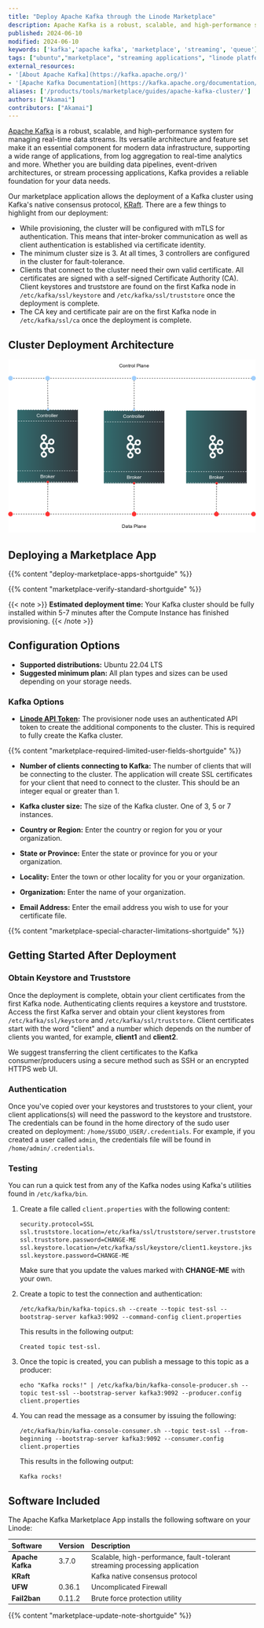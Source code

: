 ```yaml
---
title: "Deploy Apache Kafka through the Linode Marketplace"
description: Apache Kafka is a robust, scalable, and high-performance system for managing real-time data streams. Its versatile architecture and feature set make it an essential component for modern data infrastructure, supporting a wide range of applications from log aggregation to real-time analytics and more. Whether you are building data pipelines, event-driven architectures, or stream processing applications, Kafka provides a reliable foundation for your data needs."
published: 2024-06-10
modified: 2024-06-10
keywords: ['kafka','apache kafka', 'marketplace', 'streaming', 'queue']
tags: ["ubuntu","marketplace", "streaming applications", "linode platform", "cloud manager", "ssl", "cloud storage", "high availability", "compute storage"]
external_resources:
- '[About Apache Kafka](https://kafka.apache.org/)'
- '[Apache Kafka Documentation](https://kafka.apache.org/documentation/)'
aliases: ['/products/tools/marketplace/guides/apache-kafka-cluster/']
authors: ["Akamai"]
contributors: ["Akamai"]
---
```


[Apache Kafka](https://kafka.apache.org/) is a robust, scalable, and high-performance system for managing real-time data streams. Its versatile architecture and feature set make it an essential component for modern data infrastructure, supporting a wide range of applications, from log aggregation to real-time analytics and more. Whether you are building data pipelines, event-driven architectures, or stream processing applications, Kafka provides a reliable foundation for your data needs.

Our marketplace application allows the deployment of a Kafka cluster using Kafka's native consensus protocol, [KRaft](https://kafka.apache.org/documentation/#kraft). There are a few things to highlight from our deployment:

- While provisioning, the cluster will be configured with mTLS for authentication. This means that inter-broker communication as well as client authentication is established via certificate identity.
- The minimum cluster size is 3. At all times, 3 controllers are configured in the cluster for fault-tolerance.
- Clients that connect to the cluster need their own valid certificate. All certificates are signed with a self-signed Certificate Authority (CA). Client keystores and truststore are found on the first Kafka node in `/etc/kafka/ssl/keystore` and `/etc/kafka/ssl/truststore` once the deployment is complete.
- The CA key and certificate pair are on the first Kafka node in `/etc/kafka/ssl/ca` once the deployment is complete.


## Cluster Deployment Architecture

![Kafka Architecture](kafka-cluster.png)

## Deploying a Marketplace App

{{% content "deploy-marketplace-apps-shortguide" %}}

{{% content "marketplace-verify-standard-shortguide" %}}

{{< note >}}
**Estimated deployment time:** Your Kafka cluster should be fully installed within 5-7 minutes after the Compute Instance has finished provisioning.
{{< /note >}}

## Configuration Options

- **Supported distributions:** Ubuntu 22.04 LTS
- **Suggested minimum plan:** All plan types and sizes can be used depending on your storage needs.

### Kafka Options

- **[Linode API Token](/docs/products/platform/accounts/guides/manage-api-tokens/#create-an-api-token):** The provisioner node uses an authenticated API token to create the additional components to the cluster. This is required to fully create the Kafka cluster.

{{% content "marketplace-required-limited-user-fields-shortguide" %}}

- **Number of clients connecting to Kafka:** The number of clients that will be connecting to the cluster. The application will create SSL certificates for your client that need to connect to the cluster. This should be an integer equal or greater than 1.

- **Kafka cluster size:** The size of the Kafka cluster. One of 3, 5 or 7 instances.

- **Country or Region:** Enter the country or region for you or your organization.

- **State or Province:** Enter the state or province for you or your organization.

- **Locality:** Enter the town or other locality for you or your organization.

- **Organization:** Enter the name of your organization.

- **Email Address:** Enter the email address you wish to use for your certificate file.

{{% content "marketplace-special-character-limitations-shortguide" %}}

## Getting Started After Deployment

### Obtain Keystore and Truststore

Once the deployment is complete, obtain your client certificates from the first Kafka node. Authenticating clients requires a keystore and truststore. Access the first Kafka server and obtain your client keystores from `/etc/kafka/ssl/keystore` and `/etc/kafka/ssl/truststore`. Client certificates start with the word "client" and a number which depends on the number of clients you wanted, for example, **client1** and **client2**.

We suggest transferring the client certificates to the Kafka consumer/producers using a secure method such as SSH or an encrypted HTTPS web UI.

### Authentication

Once you've copied over your keystores and truststores to your client, your client applications(s) will need the password to the keystore and truststore. The credentials can be found in the home directory of the sudo user created on deployment: `/home/$SUDO_USER/.credentials`. For example, if you created a user called `admin`, the credentials file will be found in `/home/admin/.credentials`.

### Testing

You can run a quick test from any of the Kafka nodes using Kafka's utilities found in `/etc/kafka/bin`.

1.  Create a file called `client.properties` with the following content:

    ```file {title="client.properties"}
    security.protocol=SSL
    ssl.truststore.location=/etc/kafka/ssl/truststore/server.truststore.jks
    ssl.truststore.password=CHANGE-ME
    ssl.keystore.location=/etc/kafka/ssl/keystore/client1.keystore.jks
    ssl.keystore.password=CHANGE-ME
    ```

    Make sure that you update the values marked with **CHANGE-ME** with your own.

1.  Create a topic to test the connection and authentication:

    ```command
    /etc/kafka/bin/kafka-topics.sh --create --topic test-ssl --bootstrap-server kafka3:9092 --command-config client.properties
    ```

    This results in the following output:

    ```output
    Created topic test-ssl.
    ```

1.  Once the topic is created, you can publish a message to this topic as a producer:

    ```command
    echo "Kafka rocks!" | /etc/kafka/bin/kafka-console-producer.sh --topic test-ssl --bootstrap-server kafka3:9092 --producer.config client.properties
    ```

1.  You can read the message as a consumer by issuing the following:

    ```command
    /etc/kafka/bin/kafka-console-consumer.sh --topic test-ssl --from-beginning --bootstrap-server kafka3:9092 --consumer.config client.properties
    ```

    This results in the following output:

    ```output
    Kafka rocks!
    ```

## Software Included

The Apache Kafka Marketplace App installs the following software on your Linode:

| **Software**  | **Version**   | **Description**   |
| :---      | :----     | :---          |
| **Apache Kafka**    | 3.7.0    | Scalable, high-performance, fault-tolerant streaming processing application  |
| **KRaft** | | Kafka native consensus protocol |
| **UFW**      | 0.36.1    | Uncomplicated Firewall |
| **Fail2ban**   | 0.11.2    | Brute force protection utility |

{{% content "marketplace-update-note-shortguide" %}}